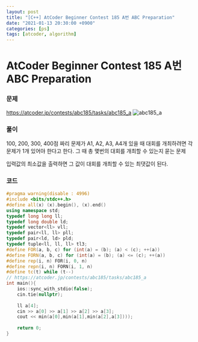 ```yaml
---
layout: post
title: "[C++] AtCoder Beginner Contest 185 A번 ABC Preparation"
date: "2021-01-13 20:30:00 +0900"
categories: [ps]
tags: [atcoder, algorithm]
---
```


# AtCoder Beginner Contest 185 A번 ABC Preparation
### 문제

https://atcoder.jp/contests/abc185/tasks/abc185_a
![abc185_a](https://i.imgur.com/N8KwqFq.png)
  
  
### 풀이

100, 200, 300, 400점 짜리 문제가 A1, A2, A3, A4개 있을 때
대회를 개최하려면 각 문제가 1개 있어야 한다고 한다. 
그 때 총 몇번의 대회를 개최할 수 있는지 묻는 문제

입력값의 최소값을 출력하면 그 값이 대회를 개최할 수 있는 최댓값이 된다.

### 코드

```cpp
#pragma warning(disable : 4996)
#include <bits/stdc++.h>
#define all(x) (x).begin(), (x).end()
using namespace std;
typedef long long ll;
typedef long double ld;
typedef vector<ll> vll;
typedef pair<ll, ll> pll;
typedef pair<ld, ld> pld;
typedef tuple<ll, ll, ll> tl3;
#define FOR(a, b, c) for (int(a) = (b); (a) < (c); ++(a))
#define FORN(a, b, c) for (int(a) = (b); (a) <= (c); ++(a))
#define rep(i, n) FOR(i, 0, n)
#define repn(i, n) FORN(i, 1, n)
#define tc(t) while (t--)
// https://atcoder.jp/contests/abc185/tasks/abc185_a
int main(){
    ios::sync_with_stdio(false);
    cin.tie(nullptr);
 
    ll a[4];
    cin >> a[0] >> a[1] >> a[2] >> a[3];
    cout << min(a[0],min(a[1],min(a[2],a[3])));
 
    return 0;
}
```